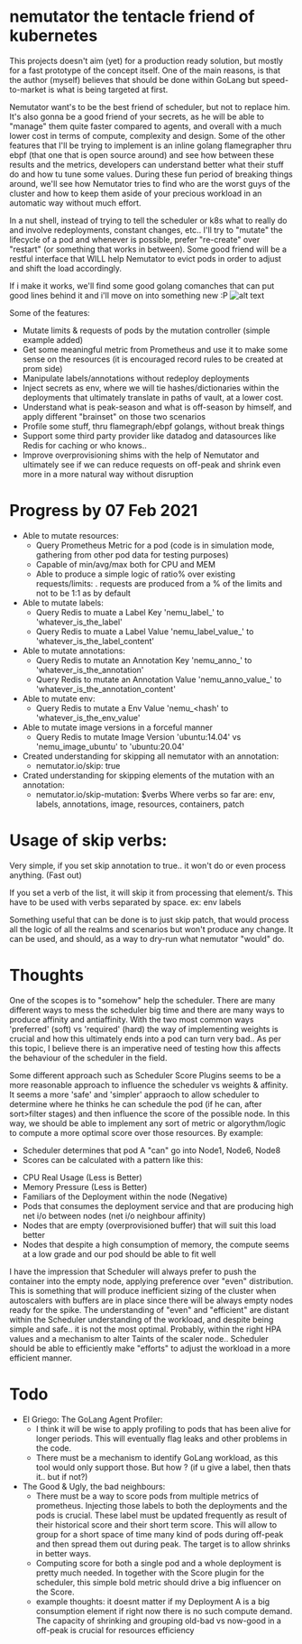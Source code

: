 # nemutator the tentacle friend of kubernetes

This projects doesn't aim (yet) for a production ready solution, but mostly for a fast prototype of the concept itself.
One of the main reasons, is that the author (myself) believes that should be done within GoLang but speed-to-market is what is being targeted at first.

Nemutator want's to be the best friend of scheduler, but not to replace him. It's also gonna be a good friend of your secrets, as he will be able to "manage" 
them quite faster compared to agents, and overall with a much lower cost in terms of compute, complexity and design.
Some of the other features that I'll be trying to implement is an inline golang flamegrapher thru ebpf (that one that is open source around) and see how between
these results and the metrics, developers can understand better what their stuff do and how tu tune some values.
During these fun period of breaking things around, we'll see how Nemutator tries to find who are the worst guys of the cluster and how to keep them aside of your
precious workload in an automatic way without much effort.

In a nut shell, instead of trying to tell the scheduler or k8s what to really do and involve redeployments, constant changes, etc.. I'll try to "mutate" the
lifecycle of a pod and whenever is possible, prefer "re-create" over "restart" (or something that works in between).
Some good friend will be a restful interface that WILL help Nemutator to evict pods in order to adjust and shift the load accordingly.

If i make it works, we'll find some good golang comanches that can put good lines behind it and i'll move on into something new :P
![alt text](https://github.com/fblgit/nemutator/raw/main/images/Nemutator.png)

Some of the features:
* Mutate limits & requests of pods by the mutation controller (simple example added)
* Get some meaningful metric from Prometheus and use it to make some sense on the resources (it is encouraged record rules to be created at prom side)
* Manipulate labels/annotations without redeploy deployments
* Inject secrets as env, where we will tie hashes/dictionaries within the deployments that ultimately translate in paths of vault, at a lower cost.
* Understand what is peak-season and what is off-season by himself, and apply different "brainset" on those two scenarios
* Profile some stuff, thru flamegraph/ebpf golangs, without break things
* Support some third party provider like datadog and datasources like Redis for caching or who knows..
* Improve overprovisioning shims with the help of Nemutator and ultimately see if we can reduce requests on off-peak and shrink even more in
  a more natural way without disruption

# Progress by 07 Feb 2021
* Able to mutate resources:
  - Query Prometheus Metric for a pod (code is in simulation mode, gathering from other pod data for testing purposes)
  - Capable of min/avg/max both for CPU and MEM
  - Able to produce a simple logic of ratio% over existing requests/limits:
   . requests are produced from a % of the limits and not to be 1:1 as by default
* Able to mutate labels:
  - Query Redis to muate a Label Key 'nemu_label_<hash>' to 'whatever_is_the_label'
  - Query Redis to muate a Label Value 'nemu_label_value_<hash>' to 'whatever_is_the_label_content'
* Able to mutate annotations:
  - Query Redis to mutate an Annotation Key 'nemu_anno_<hash>' to 'whatever_is_the_annotation'
  - Query Redis to mutate an Annotation Value 'nemu_anno_value_<hash>' to 'whatever_is_the_annotation_content'
* Able to mutate env:
  - Query Redis to mutate a Env Value 'nemu_<hash' to 'whatever_is_the_env_value'
* Able to mutate image versions in a forceful manner
  - Query Redis to mutate Image Version 'ubuntu:14.04' vs 'nemu_image_ubuntu' to 'ubuntu:20.04'
* Created understanding for skipping all nemutator with an annotation:
  - nemutator.io/skip: true
* Crated understanding for skipping elements of the mutation with an annotation:
  - nemutator.io/skip-mutation: $verbs
  Where verbs so far are: env, labels, annotations, image, resources, containers, patch

# Usage of skip verbs:
Very simple, if you set skip annotation to true.. it won't do or even process anything. (Fast out)

If you set a verb of the list, it will skip it from processing that element/s. This have to be used with verbs separated by space. ex: env labels

Something useful that can be done is to just skip patch, that would process all the logic of all the realms and scenarios but won't produce any change.
It can be used, and should, as a way to dry-run what nemutator "would" do.

# Thoughts
One of the scopes is to "somehow" help the scheduler. There are many different ways to mess the scheduler big time and there are many ways to produce affinity and antiaffinity.
With the two most common ways 'preferred' (soft) vs 'required' (hard) the way of implementing weights is crucial and how this ultimately ends into a pod can turn very bad..
As per this topic, I believe there is an imperative need of testing how this affects the behaviour of the scheduler in the field.

Some different approach such as Scheduler Score Plugins seems to be a more reasonable approach to influence the scheduler vs weights & affinity. It seems a more 'safe' and 'simpler' appraoch
to allow scheduler to determine where he thinks he can schedule the pod (if he can, after sort>filter stages) and then influence the score of the possible node.
In this way, we should be able to implement any sort of metric or algorythm/logic to compute a more optimal score over those resources. By example:
* Scheduler determines that pod A "can" go into Node1, Node6, Node8
* Scores can be calculated with a pattern like this:
- CPU Real Usage (Less is Better)
- Memory Pressure (Less is Better)
- Familiars of the Deployment within the node (Negative)
- Pods that consumes the deployment service and that are producing high net i/o between nodes (net i/o neighbour affinity)
- Nodes that are empty (overprovisioned buffer) that will suit this load better
- Nodes that despite a high consumption of memory, the compute seems at a low grade and our pod should be able to fit well

I have the impression that Scheduler will always prefer to push the container into the empty node, applying preference over "even" distribution. This is something that will produce inefficient sizing of the cluster when autoscalers with buffers are in place since there will be always empty nodes ready for the spike. The understanding of "even" and "efficient" are distant within the Scheduler understanding of the workload, and despite being simple and safe.. it is not the most optimal. Probably, within the right HPA values and a mechanism to alter Taints of the scaler node.. Scheduler should be able to efficiently make "efforts" to adjust the workload in a more efficient manner.

# Todo
* El Griego: The GoLang Agent Profiler:
  - I think it will be wise to apply profiling to pods that has been alive for longer periods. This will eventually flag leaks and other problems in the code.
  - There must be a mechanism to identify GoLang workload, as this tool would only support those. But how ? (if u give a label, then thats it.. but if not?)
* The Good & Ugly, the bad neighbours:
  - There must be a way to score pods from multiple metrics of prometheus. Injecting those labels to both the deployments and the pods is crucial. These label must be updated frequently as result of their historical score and their short term score. This will allow to group for a short space of time many kind of pods during off-peak and then spread them out during peak. The target is to allow shrinks in better ways.
  - Computing score for both a single pod and a whole deployment is pretty much needed. In together with the Score plugin for the scheduler, this simple bold metric should drive a big influencer on the Score.
  - example thoughts: it doesnt matter if my Deployment A is a big consumption element if right now there is no such compute demand. The capacity of shrinking and grouping old-bad vs now-good in a off-peak is crucial for resources efficiency
